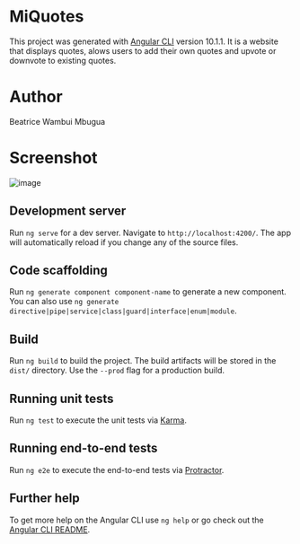 # MiQuotes

This project was generated with [Angular CLI](https://github.com/angular/angular-cli) version 10.1.1.
It is a website that displays quotes, alows users to add their own quotes and upvote or downvote to existing quotes.

# Author

Beatrice Wambui Mbugua

# Screenshot

![image](https://user-images.githubusercontent.com/68596845/94703783-e5544a80-0347-11eb-8170-6b98197e649c.png)

## Development server

Run `ng serve` for a dev server. Navigate to `http://localhost:4200/`. The app will automatically reload if you change any of the source files.

## Code scaffolding

Run `ng generate component component-name` to generate a new component. You can also use `ng generate directive|pipe|service|class|guard|interface|enum|module`.

## Build

Run `ng build` to build the project. The build artifacts will be stored in the `dist/` directory. Use the `--prod` flag for a production build.

## Running unit tests

Run `ng test` to execute the unit tests via [Karma](https://karma-runner.github.io).

## Running end-to-end tests

Run `ng e2e` to execute the end-to-end tests via [Protractor](http://www.protractortest.org/).

## Further help

To get more help on the Angular CLI use `ng help` or go check out the [Angular CLI README](https://github.com/angular/angular-cli/blob/master/README.md).
